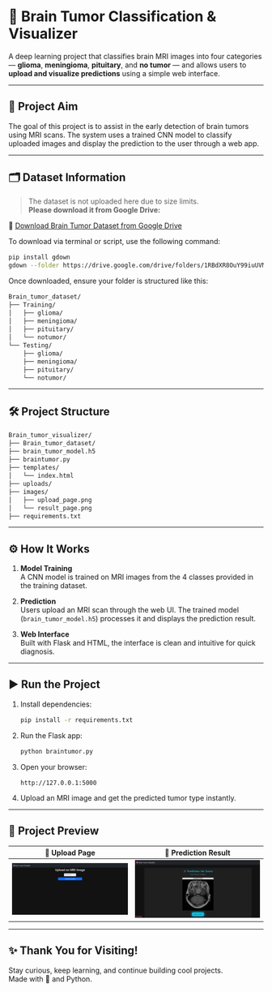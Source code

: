 # 🧠 Brain Tumor Classification & Visualizer

A deep learning project that classifies brain MRI images into four categories — **glioma**, **meningioma**, **pituitary**, and **no tumor** — and allows users to **upload and visualize predictions** using a simple web interface.

---

## 🎯 Project Aim

The goal of this project is to assist in the early detection of brain tumors using MRI scans. The system uses a trained CNN model to classify uploaded images and display the prediction to the user through a web app.

---

## 🗂️ Dataset Information

> The dataset is not uploaded here due to size limits.  
> **Please download it from Google Drive:**

📎 [Download Brain Tumor Dataset from Google Drive](https://drive.google.com/drive/folders/1RBdXR8OuY99iuUVMA6xrxWxhJOxVgl2g?usp=drive_link)

To download via terminal or script, use the following command:

```bash
pip install gdown
gdown --folder https://drive.google.com/drive/folders/1RBdXR8OuY99iuUVMA6xrxWxhJOxVgl2g

```
Once downloaded, ensure your folder is structured like this:

```
Brain_tumor_dataset/
├── Training/
│   ├── glioma/
│   ├── meningioma/
│   ├── pituitary/
│   └── notumor/
└── Testing/
    ├── glioma/
    ├── meningioma/
    ├── pituitary/
    └── notumor/
```

---

## 🛠️ Project Structure

```
Brain_tumor_visualizer/
├── Brain_tumor_dataset/
├── brain_tumor_model.h5
├── braintumor.py
├── templates/
│   └── index.html
├── uploads/
├── images/
│   ├── upload_page.png
│   └── result_page.png
├── requirements.txt
```

---

## ⚙️ How It Works

1. **Model Training**  
   A CNN model is trained on MRI images from the 4 classes provided in the training dataset.

2. **Prediction**  
   Users upload an MRI scan through the web UI. The trained model (`brain_tumor_model.h5`) processes it and displays the prediction result.

3. **Web Interface**  
   Built with Flask and HTML, the interface is clean and intuitive for quick diagnosis.

---

## ▶️ Run the Project

1. Install dependencies:
   ```bash
   pip install -r requirements.txt
   ```

2. Run the Flask app:
   ```bash
   python braintumor.py
   ```

3. Open your browser:
   ```
   http://127.0.0.1:5000
   ```

4. Upload an MRI image and get the predicted tumor type instantly.

---

## 📸 Project Preview

| 🔹 Upload Page | 🔹 Prediction Result |
|----------------|----------------------|
| ![Upload Page](images/upload_page.png) | ![Result Page](images/result_page.png) |

---

## ✨ Thank You for Visiting!

Stay curious, keep learning, and continue building cool projects.  
Made with 💙 and Python.
